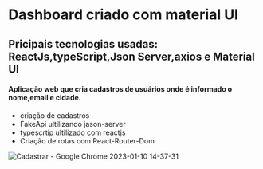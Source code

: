 # Dashboard criado com material UI
## Pricipais tecnologias usadas: ReactJs,typeScript,Json Server,axios e Material UI

#### Aplicação web que cria cadastros de usuários onde é informado o nome,email e cidade.

* criação de cadastros 
* FakeApi ultilizando jason-server
* typescrtip ultilizado com reactjs
* Criação de rotas com React-Router-Dom


![Cadastrar - Google Chrome 2023-01-10 14-37-31](https://user-images.githubusercontent.com/97038290/211626257-fcf0fa62-81a0-4944-81a2-f67ed25b2c92.gif)
